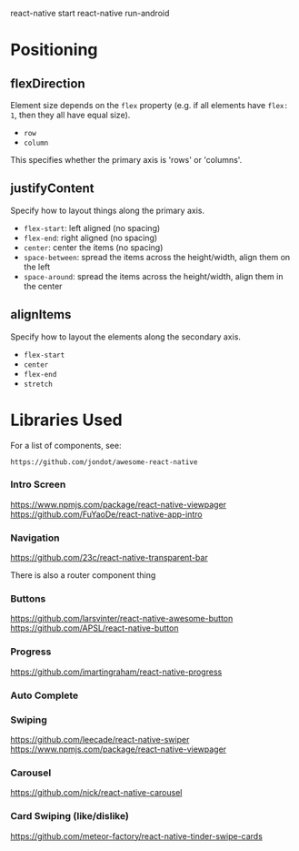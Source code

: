 react-native start
react-native run-android


# Positioning

## flexDirection

Element size depends on the ``flex`` property (e.g. if all elements have ``flex: 1``,
then they all have equal size).

* ``row``
* ``column``

This specifies whether the primary axis is 'rows' or 'columns'.

## justifyContent

Specify how to layout things along the primary axis.

* ``flex-start``: left aligned (no spacing)
* ``flex-end``: right aligned (no spacing)
* ``center``: center the items (no spacing)
* ``space-between``: spread the items across the height/width, align them on the left
* ``space-around``: spread the items across the height/width, align them in the center

## alignItems

Specify how to layout the elements along the secondary axis.

* ``flex-start``
* ``center``
* ``flex-end``
* ``stretch``

# Libraries Used

For a list of components, see:

    https://github.com/jondot/awesome-react-native

### Intro Screen

https://www.npmjs.com/package/react-native-viewpager
https://github.com/FuYaoDe/react-native-app-intro

### Navigation

https://github.com/23c/react-native-transparent-bar

There is also a router component thing

### Buttons

https://github.com/larsvinter/react-native-awesome-button
https://github.com/APSL/react-native-button

### Progress

https://github.com/imartingraham/react-native-progress

### Auto Complete

### Swiping

https://github.com/leecade/react-native-swiper
https://www.npmjs.com/package/react-native-viewpager

### Carousel

https://github.com/nick/react-native-carousel

### Card Swiping (like/dislike)

https://github.com/meteor-factory/react-native-tinder-swipe-cards
